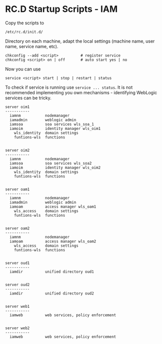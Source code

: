 RC.D Startup Scripts - IAM
==========================

Copy the scripts to

    /etc/rc.d/init.d/ 
    
Directory on each machine, adapt the local settings (machine name, user 
name, service name, etc).

    chkconfig --add <script>          # register service
    chkconfig <script> on | off       # auto start yes | no

Now you can use

    service <script> start | stop | restart | status
    
To check if service is running use `service ... status`.  It is not 
recommended implementing you own mechanisms - identifying WebLogic 
services can be tricky.


```
server oim1
-----------
  iamnm           nodemanager
  iamadmin        weblogic admin
  iamsoa          soa services wls_soa_1
  iamoim          identity manager wls_oim1
    wls_identity  domain settings
    funtions-wls  functions


server oim2
-----------
  iamnm           nodemanager
  iamsoa          soa services wls_soa2
  iamoim          identity manager wls_oim2
    wls_identity  domain settings
    funtions-wls  functions


server oam1
-----------
  iamnm           nodemanager
  iamadmin        weblogic admin
  iamoam          access manager wls_oam1
    wls_access    domain settings
    funtions-wls  functions


server oam2
-----------
  iamnm           nodemanager
  iamoam          access manager wls_oam2
    wls_access    domain settings
    funtions-wls  functions


server oud1
-----------
  iamdir          unified directory oud1


server oud2
-----------
  iamdir          unified directory oud2


server web1
-----------
  iamweb          web services, policy enforcement


server web2
-----------
  iamweb          web services, policy enforcement
```

